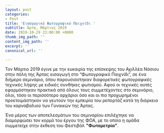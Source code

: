 ```yaml
---
layout: post
categories:
- Post
title: 'Εισαγωγικό Φωτογραφικό Παιχνίδι '
subtitle: Άρτα, Μάρτιος 2019
date: 2019-10-29 23:00:00 +0000
thumb_img_path: ''
content_img_path: ''
excerpt: ''
canonical_url: ''

---
```

Τον Μάρτιο 2019 έγινε με την ευκαιρία της επίσκεψης του Αχιλλέα Νάσιου στην πόλη της Άρτας εισαγωγή στο “Φωτογραφικό Παιχνίδι”, σε ένα διήμερο σεμινάριο, όπου παρουσιάστηκαν διαφορετικές φωτογραφικές τεχνικές λήψης με ειδικές συνθήκες φωτισμού. Αφού οι τεχνικές αυτές εφαρμόστηκαν πρακτικά από όλους τους συμμετέχοντες στο σεμινάριο, όλοι, τόσο οι περισσότερο αρχάριοι όσο και οι πιο προχωρημένοι προετοιμάστηκαν να γευτούν την εμπειρία του ρεπορτάζ κατά τη διάρκεια του καρναβαλιού των Γυναικών της Άρτας. 

Ένα μέρος των αποτελεσμάτων του σεμιναρίου επιλέχτηκε να διαμορφώσει τον κορμό του έργου της ΦΟΑ, με το οποίο η ομάδα συμμετείχε στην έκθεση του Φεστιβάλ **"Φωτομετρία"**.